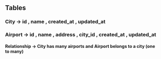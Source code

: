 ## Tables

### City -> id , name , created_at , updated_at

### Airport -> id , name , address , city_id , created_at , updated_at

#### Relationship -> City has many airports and Airport belongs to a city (one to many)

